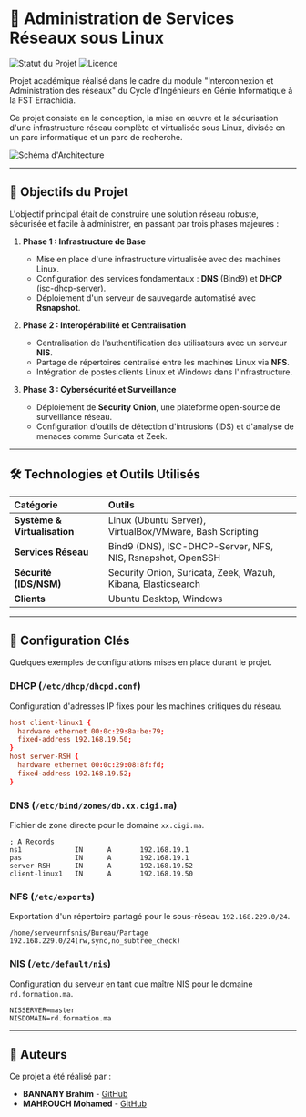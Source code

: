 # 🚀 Administration de Services Réseaux sous Linux

![Statut du Projet](https://img.shields.io/badge/statut-terminé-brightgreen)
![Licence](https://img.shields.io/badge/licence-MIT-blue)

Projet académique réalisé dans le cadre du module "Interconnexion et Administration des réseaux" du Cycle d'Ingénieurs en Génie Informatique à la FST Errachidia.

Ce projet consiste en la conception, la mise en œuvre et la sécurisation d'une infrastructure réseau complète et virtualisée sous Linux, divisée en un parc informatique et un parc de recherche.

<!-- Optionnel : Ajoutez une capture d'écran de votre schéma d'architecture ici -->
![Schéma d'Architecture]([LIEN-VERS-VOTRE-CAPTURE-D-ARCHITECTURE])

---

## 🎯 Objectifs du Projet

L'objectif principal était de construire une solution réseau robuste, sécurisée et facile à administrer, en passant par trois phases majeures :

1.  **Phase 1 : Infrastructure de Base**
    *   Mise en place d'une infrastructure virtualisée avec des machines Linux.
    *   Configuration des services fondamentaux : **DNS** (Bind9) et **DHCP** (isc-dhcp-server).
    *   Déploiement d'un serveur de sauvegarde automatisé avec **Rsnapshot**.

2.  **Phase 2 : Interopérabilité et Centralisation**
    *   Centralisation de l'authentification des utilisateurs avec un serveur **NIS**.
    *   Partage de répertoires centralisé entre les machines Linux via **NFS**.
    *   Intégration de postes clients Linux et Windows dans l'infrastructure.

3.  **Phase 3 : Cybersécurité et Surveillance**
    *   Déploiement de **Security Onion**, une plateforme open-source de surveillance réseau.
    *   Configuration d'outils de détection d'intrusions (IDS) et d'analyse de menaces comme Suricata et Zeek.

---

## 🛠️ Technologies et Outils Utilisés

| Catégorie | Outils |
| :--- | :--- |
| **Système & Virtualisation** | Linux (Ubuntu Server), VirtualBox/VMware, Bash Scripting |
| **Services Réseau** | Bind9 (DNS), ISC-DHCP-Server, NFS, NIS, Rsnapshot, OpenSSH |
| **Sécurité (IDS/NSM)** | Security Onion, Suricata, Zeek, Wazuh, Kibana, Elasticsearch |
| **Clients** | Ubuntu Desktop, Windows |

---

## 🔧 Configuration Clés

Quelques exemples de configurations mises en place durant le projet.

### DHCP (`/etc/dhcp/dhcpd.conf`)
Configuration d'adresses IP fixes pour les machines critiques du réseau.
```conf
host client-linux1 {
  hardware ethernet 00:0c:29:8a:be:79;
  fixed-address 192.168.19.50;
}
host server-RSH {
  hardware ethernet 00:0c:29:08:8f:fd;
  fixed-address 192.168.19.52;
}
```

### DNS (`/etc/bind/zones/db.xx.cigi.ma`)
Fichier de zone directe pour le domaine `xx.cigi.ma`.
```dns
; A Records
ns1             IN      A       192.168.19.1
pas             IN      A       192.168.19.1
server-RSH      IN      A       192.168.19.52
client-linux1   IN      A       192.168.19.50
```

### NFS (`/etc/exports`)
Exportation d'un répertoire partagé pour le sous-réseau `192.168.229.0/24`.
```
/home/serveurnfsnis/Bureau/Partage 192.168.229.0/24(rw,sync,no_subtree_check)
```

### NIS (`/etc/default/nis`)
Configuration du serveur en tant que maître NIS pour le domaine `rd.formation.ma`.
```
NISSERVER=master
NISDOMAIN=rd.formation.ma
```

---

## 👥 Auteurs

Ce projet a été réalisé par :

*   **BANNANY Brahim** - [GitHub]([LIEN-VERS-LE-PROFIL-DE-BRAHIM])
*   **MAHROUCH Mohamed** - [GitHub](https://github.com/mohamedmahrouch)

